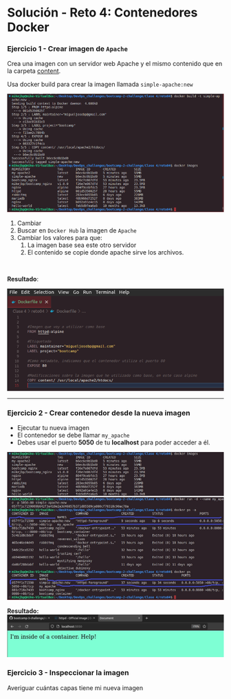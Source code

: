 # Solución - Reto 4: Contenedores Docker

### Ejercicio 1 - Crear imagen de `Apache`

Crea una imagen con un servidor web Apache y el mismo contenido que en la carpeta [content](content).

Usa docker build para crear la imagen llamada ```simple-apache:new``` 

<img src="./assets/reto4_2.png" alt="step2" />
<br>

1. Cambiar
2. Buscar en ```Docker Hub``` la imagen de ```Apache```
3. Cambiar los valores para que:
   1. La imagen base sea este otro servidor
   2. El contenido se copie donde apache sirve los archivos.
<br>

**Resultado**: <br>

<img src="./assets/reto4_1.png" alt="step1" />

<hr />

### Ejercicio 2 - Crear contenedor desde la nueva imagen

- Ejecutar tu nueva imagen
- El contenedor se debe llamar ```my_apache```
- Debes usar el puerto __5050__ de tu __localhost__ para poder acceder a él.

<img src="./assets/reto4_2.1.jpg" alt="step2.1" />
<img src="./assets/reto4_2.2.jpg" alt="step2.2" />


__Resultado:__
<img src="./assets/reto4_2.3.jpg" alt="step2.3" />

### Ejercicio 3 - Inspeccionar la imagen

Averiguar cuántas capas tiene mi nueva imagen

